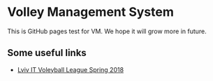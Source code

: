 # Volley Management System

This is GitHub pages test for VM. We hope it will grow more in future.

## Some useful links

- [Lviv IT Voleyball League Spring 2018](volley-management/tournaments/lviv-it-league-2018)